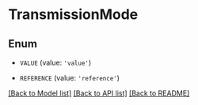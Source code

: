 # TransmissionMode


## Enum

* `VALUE` (value: `'value'`)

* `REFERENCE` (value: `'reference'`)

[[Back to Model list]](../README.md#documentation-for-models) [[Back to API list]](../README.md#documentation-for-api-endpoints) [[Back to README]](../README.md)


